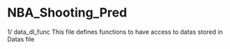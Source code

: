 # NBA_Shooting_Pred

1/ data_dl_func
This file defines functions to have access to datas stored in Datas file